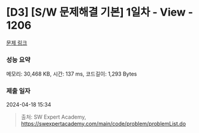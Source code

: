 # [D3] [S/W 문제해결 기본] 1일차 - View - 1206 

[문제 링크](https://swexpertacademy.com/main/code/problem/problemDetail.do?contestProbId=AV134DPqAA8CFAYh) 

### 성능 요약

메모리: 30,468 KB, 시간: 137 ms, 코드길이: 1,293 Bytes

### 제출 일자

2024-04-18 15:34



> 출처: SW Expert Academy, https://swexpertacademy.com/main/code/problem/problemList.do